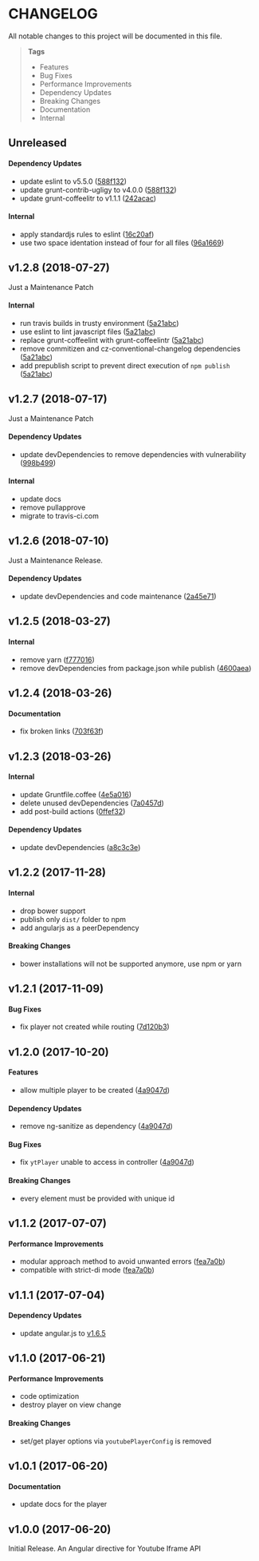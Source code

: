 # CHANGELOG

All notable changes to this project will be documented in this file.

> **Tags**
> - Features
> - Bug Fixes
> - Performance Improvements
> - Dependency Updates
> - Breaking Changes
> - Documentation
> - Internal

## Unreleased

#### Dependency Updates

* update eslint to v5.5.0 ([588f132](https://github.com/Sibiraj-S/ng-youtube-embed-iframe/commit/588f132))
* update grunt-contrib-ugligy to v4.0.0 ([588f132](https://github.com/Sibiraj-S/ng-youtube-embed-iframe/commit/588f132))
* update grunt-coffeelitr to v1.1.1 ([242acac](https://github.com/Sibiraj-S/ng-youtube-embed-iframe/commit/242acac))

#### Internal

* apply standardjs rules to eslint ([16c20af](https://github.com/Sibiraj-S/ng-youtube-embed-iframe/commit/16c20af))
* use two space identation instead of four for all files ([96a1669](https://github.com/Sibiraj-S/ng-youtube-embed-iframe/commit/96a1669))

## v1.2.8 (2018-07-27)

Just a Maintenance Patch

#### Internal

* run travis builds in trusty environment ([5a21abc](https://github.com/Sibiraj-S/ng-youtube-embed-iframe/commit/5a21abc))
* use eslint to lint javascript files ([5a21abc](https://github.com/Sibiraj-S/ng-youtube-embed-iframe/commit/5a21abc))
* replace grunt-coffeelint with grunt-coffeelintr ([5a21abc](https://github.com/Sibiraj-S/ng-youtube-embed-iframe/commit/5a21abc))
* remove commitizen and cz-conventional-changelog dependencies ([5a21abc](https://github.com/Sibiraj-S/ng-youtube-embed-iframe/commit/5a21abc))
* add prepublish script to prevent direct execution of `npm publish` ([5a21abc](https://github.com/Sibiraj-S/ng-youtube-embed-iframe/commit/5a21abc))

## v1.2.7 (2018-07-17)

Just a Maintenance Patch

#### Dependency Updates

* update devDependencies to remove dependencies with vulnerability ([998b499](https://github.com/Sibiraj-S/ng-youtube-embed-iframe/commit/998b499))

#### Internal

* update docs
* remove pullapprove
* migrate to travis-ci.com

## v1.2.6 (2018-07-10)

Just a Maintenance Release.

#### Dependency Updates

* update devDependencies and code maintenance ([2a45e71](https://github.com/Sibiraj-S/ng-youtube-embed-iframe/commit/2a45e71))

## v1.2.5 (2018-03-27)

#### Internal

* remove yarn ([f777016](https://github.com/Sibiraj-S/ng-youtube-embed-iframe/commit/f777016))
* remove devDependencies from package.json while publish ([4600aea](https://github.com/Sibiraj-S/ng-youtube-embed-iframe/commit/4600aea))

## v1.2.4 (2018-03-26)

#### Documentation

* fix broken links ([703f63f](https://github.com/Sibiraj-S/ng-youtube-embed-iframe/commit/703f63f))

## v1.2.3 (2018-03-26)

#### Internal

* update Gruntfile.coffee ([4e5a016](https://github.com/Sibiraj-S/ng-youtube-embed-iframe/commit/4e5a016))
* delete unused devDependencies ([7a0457d](https://github.com/Sibiraj-S/ng-youtube-embed-iframe/commit/7a0457d))
* add post-build actions ([0ffef32](https://github.com/Sibiraj-S/ng-youtube-embed-iframe/commit/0ffef32))

#### Dependency Updates

* update devDependencies ([a8c3c3e](https://github.com/Sibiraj-S/ng-youtube-embed-iframe/commit/a8c3c3e))

## v1.2.2 (2017-11-28)

#### Internal

* drop bower support
* publish only `dist/` folder to npm
* add angularjs as a peerDependency

#### Breaking Changes

* bower installations will not be supported anymore, use npm or yarn

## v1.2.1 (2017-11-09)

#### Bug Fixes

* fix player not created while routing ([7d120b3](https://github.com/Sibiraj-S/ng-youtube-embed-iframe/commit/7d120b3))

## v1.2.0 (2017-10-20)

#### Features

* allow multiple player to be created ([4a9047d](https://github.com/Sibiraj-S/ng-youtube-embed-iframe/commit/4a9047d))

#### Dependency Updates

* remove ng-sanitize as  dependency ([4a9047d](https://github.com/Sibiraj-S/ng-youtube-embed-iframe/commit/4a9047d))

#### Bug Fixes

* fix `ytPlayer` unable to access in controller ([4a9047d](https://github.com/Sibiraj-S/ng-youtube-embed-iframe/commit/4a9047d))

#### Breaking Changes

* every element must be provided with unique id

## v1.1.2 (2017-07-07)

#### Performance Improvements

* modular approach method to avoid unwanted errors  ([fea7a0b](https://github.com/Sibiraj-S/ng-youtube-embed-iframe/commit/fea7a0b))
* compatible with strict-di mode  ([fea7a0b](https://github.com/Sibiraj-S/ng-youtube-embed-iframe/commit/fea7a0b))

## v1.1.1 (2017-07-04)

#### Dependency Updates

* update angular.js to [v1.6.5](https://github.com/angular/angular.js/blob/master/CHANGELOG.md#165-toffee-salinization-2017-07-03)

## v1.1.0 (2017-06-21)

#### Performance Improvements

* code optimization
* destroy player on view change

#### Breaking Changes

* set/get player options via `youtubePlayerConfig` is removed

## v1.0.1 (2017-06-20)

#### Documentation

* update docs for the player

## v1.0.0 (2017-06-20)

Initial Release. An Angular directive for Youtube Iframe API
